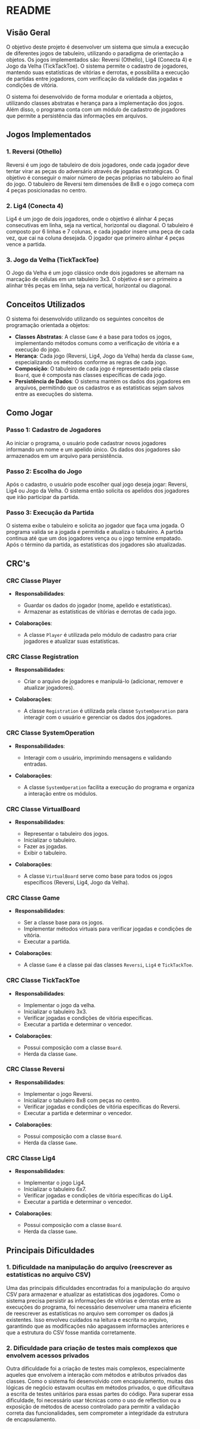 # README

## Visão Geral

O objetivo deste projeto é desenvolver um sistema que simula a execução de diferentes jogos de tabuleiro, utilizando o paradigma de orientação a objetos. Os jogos implementados são: Reversi (Othello), Lig4 (Conecta 4) e Jogo da Velha (TickTackToe). O sistema permite o cadastro de jogadores, mantendo suas estatísticas de vitórias e derrotas, e possibilita a execução de partidas entre jogadores, com verificação da validade das jogadas e condições de vitória.

O sistema foi desenvolvido de forma modular e orientada a objetos, utilizando classes abstratas e herança para a implementação dos jogos. Além disso, o programa conta com um módulo de cadastro de jogadores que permite a persistência das informações em arquivos.

## Jogos Implementados

### 1. **Reversi (Othello)**

Reversi é um jogo de tabuleiro de dois jogadores, onde cada jogador deve tentar virar as peças do adversário através de jogadas estratégicas. O objetivo é conseguir o maior número de peças próprias no tabuleiro ao final do jogo. O tabuleiro de Reversi tem dimensões de 8x8 e o jogo começa com 4 peças posicionadas no centro.

### 2. **Lig4 (Conecta 4)**

Lig4 é um jogo de dois jogadores, onde o objetivo é alinhar 4 peças consecutivas em linha, seja na vertical, horizontal ou diagonal. O tabuleiro é composto por 6 linhas e 7 colunas, e cada jogador insere uma peça de cada vez, que cai na coluna desejada. O jogador que primeiro alinhar 4 peças vence a partida.

### 3. **Jogo da Velha (TickTackToe)**

O Jogo da Velha é um jogo clássico onde dois jogadores se alternam na marcação de células em um tabuleiro 3x3. O objetivo é ser o primeiro a alinhar três peças em linha, seja na vertical, horizontal ou diagonal.

## Conceitos Utilizados

O sistema foi desenvolvido utilizando os seguintes conceitos de programação orientada a objetos:

- **Classes Abstratas**: A classe `Game` é a base para todos os jogos, implementando métodos comuns como a verificação de vitória e a execução do jogo.
- **Herança**: Cada jogo (Reversi, Lig4, Jogo da Velha) herda da classe `Game`, especializando os métodos conforme as regras de cada jogo.
- **Composição**: O tabuleiro de cada jogo é representado pela classe `Board`, que é composta nas classes específicas de cada jogo.
- **Persistência de Dados**: O sistema mantém os dados dos jogadores em arquivos, permitindo que os cadastros e as estatísticas sejam salvos entre as execuções do sistema.

## Como Jogar

### Passo 1: Cadastro de Jogadores
Ao iniciar o programa, o usuário pode cadastrar novos jogadores informando um nome e um apelido único. Os dados dos jogadores são armazenados em um arquivo para persistência.

### Passo 2: Escolha do Jogo
Após o cadastro, o usuário pode escolher qual jogo deseja jogar: Reversi, Lig4 ou Jogo da Velha. O sistema então solicita os apelidos dos jogadores que irão participar da partida.

### Passo 3: Execução da Partida
O sistema exibe o tabuleiro e solicita ao jogador que faça uma jogada. O programa valida se a jogada é permitida e atualiza o tabuleiro. A partida continua até que um dos jogadores vença ou o jogo termine empatado. Após o término da partida, as estatísticas dos jogadores são atualizadas.

## CRC's

### CRC Classe Player

- **Responsabilidades**:
  - Guardar os dados do jogador (nome, apelido e estatísticas).
  - Armazenar as estatísticas de vitórias e derrotas de cada jogo.

- **Colaborações**:
  - A classe `Player` é utilizada pelo módulo de cadastro para criar jogadores e atualizar suas estatísticas.

### CRC Classe Registration

- **Responsabilidades**:
  - Criar o arquivo de jogadores e manipulá-lo (adicionar, remover e atualizar jogadores).
  
- **Colaborações**:
  - A classe `Registration` é utilizada pela classe `SystemOperation` para interagir com o usuário e gerenciar os dados dos jogadores.

### CRC Classe SystemOperation

- **Responsabilidades**:
  - Interagir com o usuário, imprimindo mensagens e validando entradas.
  
- **Colaborações**:
  - A classe `SystemOperation` facilita a execução do programa e organiza a interação entre os módulos.

### CRC Classe VirtualBoard

- **Responsabilidades**:
  - Representar o tabuleiro dos jogos.
  - Inicializar o tabuleiro.
  - Fazer as jogadas.
  - Exibir o tabuleiro.

- **Colaborações**:
  - A classe `VirtualBoard` serve como base para todos os jogos específicos (Reversi, Lig4, Jogo da Velha).

### CRC Classe Game

- **Responsabilidades**:
  - Ser a classe base para os jogos.
  - Implementar métodos virtuais para verificar jogadas e condições de vitória.
  - Executar a partida.

- **Colaborações**:
  - A classe `Game` é a classe pai das classes `Reversi`, `Lig4` e `TickTackToe`.

### CRC Classe TickTackToe

- **Responsabilidades**:
  - Implementar o jogo da velha.
  - Inicializar o tabuleiro 3x3.
  - Verificar jogadas e condições de vitória específicas.
  - Executar a partida e determinar o vencedor.

- **Colaborações**:
  - Possui composição com a classe `Board`.
  - Herda da classe `Game`.

### CRC Classe Reversi

- **Responsabilidades**:
  - Implementar o jogo Reversi.
  - Inicializar o tabuleiro 8x8 com peças no centro.
  - Verificar jogadas e condições de vitória específicas do Reversi.
  - Executar a partida e determinar o vencedor.

- **Colaborações**:
  - Possui composição com a classe `Board`.
  - Herda da classe `Game`.

### CRC Classe Lig4

- **Responsabilidades**:
  - Implementar o jogo Lig4.
  - Inicializar o tabuleiro 6x7.
  - Verificar jogadas e condições de vitória específicas do Lig4.
  - Executar a partida e determinar o vencedor.

- **Colaborações**:
  - Possui composição com a classe `Board`.
  - Herda da classe `Game`.

## Principais Dificuldades

### 1. Dificuldade na manipulação do arquivo (reescrever as estatísticas no arquivo CSV)

Uma das principais dificuldades encontradas foi a manipulação do arquivo CSV para armazenar e atualizar as estatísticas dos jogadores. Como o sistema precisa persistir as informações de vitórias e derrotas entre as execuções do programa, foi necessário desenvolver uma maneira eficiente de reescrever as estatísticas no arquivo sem corromper os dados já existentes. Isso envolveu cuidados na leitura e escrita no arquivo, garantindo que as modificações não apagassem informações anteriores e que a estrutura do CSV fosse mantida corretamente.

### 2. Dificuldade para criação de testes mais complexos que envolvem acessos privados

Outra dificuldade foi a criação de testes mais complexos, especialmente aqueles que envolvem a interação com métodos e atributos privados das classes. Como o sistema foi desenvolvido com encapsulamento, muitas das lógicas de negócio estavam ocultas em métodos privados, o que dificultava a escrita de testes unitários para essas partes do código. Para superar essa dificuldade, foi necessário usar técnicas como o uso de reflection ou a exposição de métodos de acesso controlado para permitir a validação correta das funcionalidades, sem comprometer a integridade da estrutura de encapsulamento.

